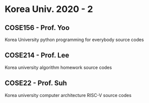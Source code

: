 # Korea Univ. 2020 - 2

## COSE156 - Prof. Yoo
Korea University python programming for everybody source codes

## COSE214 - Prof. Lee
Korea university algorithm homework source codes

## COSE22 - Prof. Suh
Korea university computer architecture RISC-V source codes
